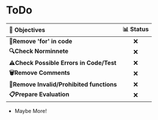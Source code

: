   # ToDo
	
| 🎯 Objectives                                         | 📊 Status             |
|:-----------------------------------------------------|:---------------------:|
| **🔧Remove 'for' in code**                           | ❌                   |
| **🔍Check Norminnete**                               | ❌                   |
| **⚠️Check Possible Errors in Code/Test**            | ❌                   |
| **🗑️Remove Comments**                                | ❌                   |
| **🚫Remove Invalid/Prohibited functions**            | ❌                   |
| **📋Prepare Evaluation**                             | ❌                   |

- Maybe More!
